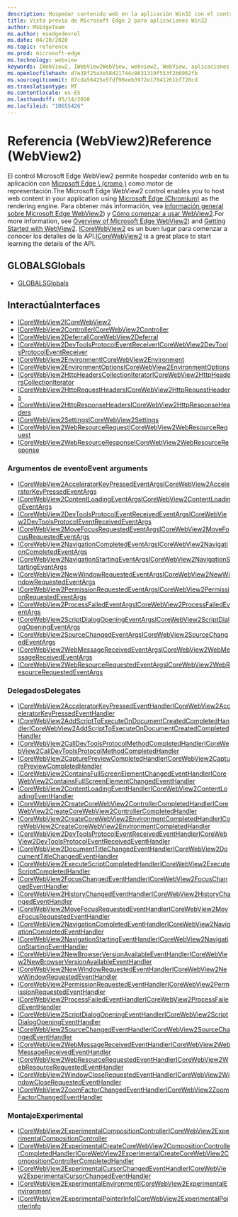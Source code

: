 ```yaml
---
description: Hospedar contenido web en la aplicación Win32 con el control de WebView 2 de Microsoft Edge
title: Vista previa de Microsoft Edge 2 para aplicaciones Win32
author: MSEdgeTeam
ms.author: msedgedevrel
ms.date: 04/20/2020
ms.topic: reference
ms.prod: microsoft-edge
ms.technology: webview
keywords: IWebView2, IWebView2WebView, webview2, WebView, aplicaciones Win32, Win32, Edge, ICoreWebView2, ICoreWebView2Controller, control de explorador, HTML Edge
ms.openlocfilehash: d7e38f25a3e58d21744c8631319f553f2b0962fb
ms.sourcegitcommit: 07cda56425e5fdf90eeb3972e17041261bf720cd
ms.translationtype: MT
ms.contentlocale: es-ES
ms.lasthandoff: 05/14/2020
ms.locfileid: "10655426"
---
```

# <span data-ttu-id="62f92-104">Referencia (WebView2)</span><span class="sxs-lookup"><span data-stu-id="62f92-104">Reference (WebView2)</span></span>  

<span data-ttu-id="62f92-105">El control Microsoft Edge WebView2 permite hospedar contenido web en tu aplicación con [Microsoft Edge \ (cromo \)](https://www.microsoftedgeinsider.com) como motor de representación.</span><span class="sxs-lookup"><span data-stu-id="62f92-105">The Microsoft Edge WebView2 control enables you to host web content in your application using [Microsoft Edge \(Chromium\)](https://www.microsoftedgeinsider.com) as the rendering engine.</span></span>  <span data-ttu-id="62f92-106">Para obtener más información, vea [información general sobre Microsoft Edge WebView2](../../index.md)) y [Cómo comenzar a usar WebView2](../../gettingstarted/win32.md).</span><span class="sxs-lookup"><span data-stu-id="62f92-106">For more information, see [Overview of Microsoft Edge WebView2](../../index.md)) and [Getting Started with WebView2](../../gettingstarted/win32.md).</span></span>  <span data-ttu-id="62f92-107">[ICoreWebView2](0-9-488/ICoreWebView2.md) es un buen lugar para comenzar a conocer los detalles de la API.</span><span class="sxs-lookup"><span data-stu-id="62f92-107">[ICoreWebView2](0-9-488/ICoreWebView2.md) is a great place to start learning the details of the API.</span></span>  

## <span data-ttu-id="62f92-108">GLOBALS</span><span class="sxs-lookup"><span data-stu-id="62f92-108">Globals</span></span>  

*   [<span data-ttu-id="62f92-109">GLOBALS</span><span class="sxs-lookup"><span data-stu-id="62f92-109">Globals</span></span>](0-9-430/webview2-idl.md)  

## <span data-ttu-id="62f92-110">Interactúa</span><span class="sxs-lookup"><span data-stu-id="62f92-110">Interfaces</span></span>  
*   [<span data-ttu-id="62f92-111">ICoreWebView2</span><span class="sxs-lookup"><span data-stu-id="62f92-111">ICoreWebView2</span></span>](0-9-488/icorewebview2.md)
*   [<span data-ttu-id="62f92-112">ICoreWebView2Controller</span><span class="sxs-lookup"><span data-stu-id="62f92-112">ICoreWebView2Controller</span></span>](0-9-488/icorewebview2controller.md)
*   [<span data-ttu-id="62f92-113">ICoreWebView2Deferral</span><span class="sxs-lookup"><span data-stu-id="62f92-113">ICoreWebView2Deferral</span></span>](0-9-488/icorewebview2deferral.md)
*   [<span data-ttu-id="62f92-114">ICoreWebView2DevToolsProtocolEventReceiver</span><span class="sxs-lookup"><span data-stu-id="62f92-114">ICoreWebView2DevToolsProtocolEventReceiver</span></span>](0-9-488/icorewebview2devtoolsprotocoleventreceiver.md)
*   [<span data-ttu-id="62f92-115">ICoreWebView2Environment</span><span class="sxs-lookup"><span data-stu-id="62f92-115">ICoreWebView2Environment</span></span>](0-9-488/icorewebview2environment.md)
*   [<span data-ttu-id="62f92-116">ICoreWebView2EnvironmentOptions</span><span class="sxs-lookup"><span data-stu-id="62f92-116">ICoreWebView2EnvironmentOptions</span></span>](0-9-488/icorewebview2environmentoptions.md)
*   [<span data-ttu-id="62f92-117">ICoreWebView2HttpHeadersCollectionIterator</span><span class="sxs-lookup"><span data-stu-id="62f92-117">ICoreWebView2HttpHeadersCollectionIterator</span></span>](0-9-488/icorewebview2httpheaderscollectioniterator.md)
*   [<span data-ttu-id="62f92-118">ICoreWebView2HttpRequestHeaders</span><span class="sxs-lookup"><span data-stu-id="62f92-118">ICoreWebView2HttpRequestHeaders</span></span>](0-9-488/icorewebview2httprequestheaders.md)
*   [<span data-ttu-id="62f92-119">ICoreWebView2HttpResponseHeaders</span><span class="sxs-lookup"><span data-stu-id="62f92-119">ICoreWebView2HttpResponseHeaders</span></span>](0-9-488/icorewebview2httpresponseheaders.md)
*   [<span data-ttu-id="62f92-120">ICoreWebView2Settings</span><span class="sxs-lookup"><span data-stu-id="62f92-120">ICoreWebView2Settings</span></span>](0-9-488/icorewebview2settings.md)
*   [<span data-ttu-id="62f92-121">ICoreWebView2WebResourceRequest</span><span class="sxs-lookup"><span data-stu-id="62f92-121">ICoreWebView2WebResourceRequest</span></span>](0-9-488/icorewebview2webresourcerequest.md)
*   [<span data-ttu-id="62f92-122">ICoreWebView2WebResourceResponse</span><span class="sxs-lookup"><span data-stu-id="62f92-122">ICoreWebView2WebResourceResponse</span></span>](0-9-488/icorewebview2webresourceresponse.md)

### <span data-ttu-id="62f92-123">Argumentos de evento</span><span class="sxs-lookup"><span data-stu-id="62f92-123">Event arguments</span></span>

*   [<span data-ttu-id="62f92-124">ICoreWebView2AcceleratorKeyPressedEventArgs</span><span class="sxs-lookup"><span data-stu-id="62f92-124">ICoreWebView2AcceleratorKeyPressedEventArgs</span></span>](0-9-488/icorewebview2acceleratorkeypressedeventargs.md)
*   [<span data-ttu-id="62f92-125">ICoreWebView2ContentLoadingEventArgs</span><span class="sxs-lookup"><span data-stu-id="62f92-125">ICoreWebView2ContentLoadingEventArgs</span></span>](0-9-488/icorewebview2contentloadingeventargs.md)
*   [<span data-ttu-id="62f92-126">ICoreWebView2DevToolsProtocolEventReceivedEventArgs</span><span class="sxs-lookup"><span data-stu-id="62f92-126">ICoreWebView2DevToolsProtocolEventReceivedEventArgs</span></span>](0-9-488/icorewebview2devtoolsprotocoleventreceivedeventargs.md)
*   [<span data-ttu-id="62f92-127">ICoreWebView2MoveFocusRequestedEventArgs</span><span class="sxs-lookup"><span data-stu-id="62f92-127">ICoreWebView2MoveFocusRequestedEventArgs</span></span>](0-9-488/icorewebview2movefocusrequestedeventargs.md)
*   [<span data-ttu-id="62f92-128">ICoreWebView2NavigationCompletedEventArgs</span><span class="sxs-lookup"><span data-stu-id="62f92-128">ICoreWebView2NavigationCompletedEventArgs</span></span>](0-9-488/icorewebview2navigationcompletedeventargs.md)
*   [<span data-ttu-id="62f92-129">ICoreWebView2NavigationStartingEventArgs</span><span class="sxs-lookup"><span data-stu-id="62f92-129">ICoreWebView2NavigationStartingEventArgs</span></span>](0-9-488/icorewebview2navigationstartingeventargs.md)
*   [<span data-ttu-id="62f92-130">ICoreWebView2NewWindowRequestedEventArgs</span><span class="sxs-lookup"><span data-stu-id="62f92-130">ICoreWebView2NewWindowRequestedEventArgs</span></span>](0-9-488/icorewebview2newwindowrequestedeventargs.md)
*   [<span data-ttu-id="62f92-131">ICoreWebView2PermissionRequestedEventArgs</span><span class="sxs-lookup"><span data-stu-id="62f92-131">ICoreWebView2PermissionRequestedEventArgs</span></span>](0-9-488/icorewebview2permissionrequestedeventargs.md)
*   [<span data-ttu-id="62f92-132">ICoreWebView2ProcessFailedEventArgs</span><span class="sxs-lookup"><span data-stu-id="62f92-132">ICoreWebView2ProcessFailedEventArgs</span></span>](0-9-488/icorewebview2processfailedeventargs.md)
*   [<span data-ttu-id="62f92-133">ICoreWebView2ScriptDialogOpeningEventArgs</span><span class="sxs-lookup"><span data-stu-id="62f92-133">ICoreWebView2ScriptDialogOpeningEventArgs</span></span>](0-9-488/icorewebview2scriptdialogopeningeventargs.md)
*   [<span data-ttu-id="62f92-134">ICoreWebView2SourceChangedEventArgs</span><span class="sxs-lookup"><span data-stu-id="62f92-134">ICoreWebView2SourceChangedEventArgs</span></span>](0-9-488/icorewebview2sourcechangedeventargs.md)
*   [<span data-ttu-id="62f92-135">ICoreWebView2WebMessageReceivedEventArgs</span><span class="sxs-lookup"><span data-stu-id="62f92-135">ICoreWebView2WebMessageReceivedEventArgs</span></span>](0-9-488/icorewebview2webmessagereceivedeventargs.md)
*   [<span data-ttu-id="62f92-136">ICoreWebView2WebResourceRequestedEventArgs</span><span class="sxs-lookup"><span data-stu-id="62f92-136">ICoreWebView2WebResourceRequestedEventArgs</span></span>](0-9-488/icorewebview2webresourcerequestedeventargs.md)

### <span data-ttu-id="62f92-137">Delegados</span><span class="sxs-lookup"><span data-stu-id="62f92-137">Delegates</span></span>

*   [<span data-ttu-id="62f92-138">ICoreWebView2AcceleratorKeyPressedEventHandler</span><span class="sxs-lookup"><span data-stu-id="62f92-138">ICoreWebView2AcceleratorKeyPressedEventHandler</span></span>](0-9-488/icorewebview2acceleratorkeypressedeventhandler.md)
*   [<span data-ttu-id="62f92-139">ICoreWebView2AddScriptToExecuteOnDocumentCreatedCompletedHandler</span><span class="sxs-lookup"><span data-stu-id="62f92-139">ICoreWebView2AddScriptToExecuteOnDocumentCreatedCompletedHandler</span></span>](0-9-488/icorewebview2addscripttoexecuteondocumentcreatedcompletedhandler.md)
*   [<span data-ttu-id="62f92-140">ICoreWebView2CallDevToolsProtocolMethodCompletedHandler</span><span class="sxs-lookup"><span data-stu-id="62f92-140">ICoreWebView2CallDevToolsProtocolMethodCompletedHandler</span></span>](0-9-488/icorewebview2calldevtoolsprotocolmethodcompletedhandler.md)
*   [<span data-ttu-id="62f92-141">ICoreWebView2CapturePreviewCompletedHandler</span><span class="sxs-lookup"><span data-stu-id="62f92-141">ICoreWebView2CapturePreviewCompletedHandler</span></span>](0-9-488/icorewebview2capturepreviewcompletedhandler.md)
*   [<span data-ttu-id="62f92-142">ICoreWebView2ContainsFullScreenElementChangedEventHandler</span><span class="sxs-lookup"><span data-stu-id="62f92-142">ICoreWebView2ContainsFullScreenElementChangedEventHandler</span></span>](0-9-488/icorewebview2containsfullscreenelementchangedeventhandler.md)
*   [<span data-ttu-id="62f92-143">ICoreWebView2ContentLoadingEventHandler</span><span class="sxs-lookup"><span data-stu-id="62f92-143">ICoreWebView2ContentLoadingEventHandler</span></span>](0-9-488/icorewebview2contentloadingeventhandler.md)
*   [<span data-ttu-id="62f92-144">ICoreWebView2CreateCoreWebView2ControllerCompletedHandler</span><span class="sxs-lookup"><span data-stu-id="62f92-144">ICoreWebView2CreateCoreWebView2ControllerCompletedHandler</span></span>](0-9-488/icorewebview2createcorewebview2controllercompletedhandler.md)
*   [<span data-ttu-id="62f92-145">ICoreWebView2CreateCoreWebView2EnvironmentCompletedHandler</span><span class="sxs-lookup"><span data-stu-id="62f92-145">ICoreWebView2CreateCoreWebView2EnvironmentCompletedHandler</span></span>](0-9-488/icorewebview2createcorewebview2environmentcompletedhandler.md)
*   [<span data-ttu-id="62f92-146">ICoreWebView2DevToolsProtocolEventReceivedEventHandler</span><span class="sxs-lookup"><span data-stu-id="62f92-146">ICoreWebView2DevToolsProtocolEventReceivedEventHandler</span></span>](0-9-488/icorewebview2devtoolsprotocoleventreceivedeventhandler.md)
*   [<span data-ttu-id="62f92-147">ICoreWebView2DocumentTitleChangedEventHandler</span><span class="sxs-lookup"><span data-stu-id="62f92-147">ICoreWebView2DocumentTitleChangedEventHandler</span></span>](0-9-488/icorewebview2documenttitlechangedeventhandler.md)
*   [<span data-ttu-id="62f92-148">ICoreWebView2ExecuteScriptCompletedHandler</span><span class="sxs-lookup"><span data-stu-id="62f92-148">ICoreWebView2ExecuteScriptCompletedHandler</span></span>](0-9-488/icorewebview2executescriptcompletedhandler.md)
*   [<span data-ttu-id="62f92-149">ICoreWebView2FocusChangedEventHandler</span><span class="sxs-lookup"><span data-stu-id="62f92-149">ICoreWebView2FocusChangedEventHandler</span></span>](0-9-488/icorewebview2focuschangedeventhandler.md)
*   [<span data-ttu-id="62f92-150">ICoreWebView2HistoryChangedEventHandler</span><span class="sxs-lookup"><span data-stu-id="62f92-150">ICoreWebView2HistoryChangedEventHandler</span></span>](0-9-488/icorewebview2historychangedeventhandler.md)
*   [<span data-ttu-id="62f92-151">ICoreWebView2MoveFocusRequestedEventHandler</span><span class="sxs-lookup"><span data-stu-id="62f92-151">ICoreWebView2MoveFocusRequestedEventHandler</span></span>](0-9-488/icorewebview2movefocusrequestedeventhandler.md)
*   [<span data-ttu-id="62f92-152">ICoreWebView2NavigationCompletedEventHandler</span><span class="sxs-lookup"><span data-stu-id="62f92-152">ICoreWebView2NavigationCompletedEventHandler</span></span>](0-9-488/icorewebview2navigationcompletedeventhandler.md)
*   [<span data-ttu-id="62f92-153">ICoreWebView2NavigationStartingEventHandler</span><span class="sxs-lookup"><span data-stu-id="62f92-153">ICoreWebView2NavigationStartingEventHandler</span></span>](0-9-488/icorewebview2navigationstartingeventhandler.md)
*   [<span data-ttu-id="62f92-154">ICoreWebView2NewBrowserVersionAvailableEventHandler</span><span class="sxs-lookup"><span data-stu-id="62f92-154">ICoreWebView2NewBrowserVersionAvailableEventHandler</span></span>](0-9-488/icorewebview2newbrowserversionavailableeventhandler.md)
*   [<span data-ttu-id="62f92-155">ICoreWebView2NewWindowRequestedEventHandler</span><span class="sxs-lookup"><span data-stu-id="62f92-155">ICoreWebView2NewWindowRequestedEventHandler</span></span>](0-9-488/icorewebview2newwindowrequestedeventhandler.md)
*   [<span data-ttu-id="62f92-156">ICoreWebView2PermissionRequestedEventHandler</span><span class="sxs-lookup"><span data-stu-id="62f92-156">ICoreWebView2PermissionRequestedEventHandler</span></span>](0-9-488/icorewebview2permissionrequestedeventhandler.md)
*   [<span data-ttu-id="62f92-157">ICoreWebView2ProcessFailedEventHandler</span><span class="sxs-lookup"><span data-stu-id="62f92-157">ICoreWebView2ProcessFailedEventHandler</span></span>](0-9-488/icorewebview2processfailedeventhandler.md)
*   [<span data-ttu-id="62f92-158">ICoreWebView2ScriptDialogOpeningEventHandler</span><span class="sxs-lookup"><span data-stu-id="62f92-158">ICoreWebView2ScriptDialogOpeningEventHandler</span></span>](0-9-488/icorewebview2scriptdialogopeningeventhandler.md)
*   [<span data-ttu-id="62f92-159">ICoreWebView2SourceChangedEventHandler</span><span class="sxs-lookup"><span data-stu-id="62f92-159">ICoreWebView2SourceChangedEventHandler</span></span>](0-9-488/icorewebview2sourcechangedeventhandler.md)
*   [<span data-ttu-id="62f92-160">ICoreWebView2WebMessageReceivedEventHandler</span><span class="sxs-lookup"><span data-stu-id="62f92-160">ICoreWebView2WebMessageReceivedEventHandler</span></span>](0-9-488/icorewebview2webmessagereceivedeventhandler.md)
*   [<span data-ttu-id="62f92-161">ICoreWebView2WebResourceRequestedEventHandler</span><span class="sxs-lookup"><span data-stu-id="62f92-161">ICoreWebView2WebResourceRequestedEventHandler</span></span>](0-9-488/icorewebview2webresourcerequestedeventhandler.md)
*   [<span data-ttu-id="62f92-162">ICoreWebView2WindowCloseRequestedEventHandler</span><span class="sxs-lookup"><span data-stu-id="62f92-162">ICoreWebView2WindowCloseRequestedEventHandler</span></span>](0-9-488/icorewebview2windowcloserequestedeventhandler.md)
*   [<span data-ttu-id="62f92-163">ICoreWebView2ZoomFactorChangedEventHandler</span><span class="sxs-lookup"><span data-stu-id="62f92-163">ICoreWebView2ZoomFactorChangedEventHandler</span></span>](0-9-488/icorewebview2zoomfactorchangedeventhandler.md)

### <span data-ttu-id="62f92-164">Montaje</span><span class="sxs-lookup"><span data-stu-id="62f92-164">Experimental</span></span>

*   [<span data-ttu-id="62f92-165">ICoreWebView2ExperimentalCompositionController</span><span class="sxs-lookup"><span data-stu-id="62f92-165">ICoreWebView2ExperimentalCompositionController</span></span>](0-9-488/icorewebview2experimentalcompositioncontroller.md)
*   [<span data-ttu-id="62f92-166">ICoreWebView2ExperimentalCreateCoreWebView2CompositionControllerCompletedHandler</span><span class="sxs-lookup"><span data-stu-id="62f92-166">ICoreWebView2ExperimentalCreateCoreWebView2CompositionControllerCompletedHandler</span></span>](0-9-488/icorewebview2experimentalcreatecorewebview2compositioncontrollercompletedhandler.md)
*   [<span data-ttu-id="62f92-167">ICoreWebView2ExperimentalCursorChangedEventHandler</span><span class="sxs-lookup"><span data-stu-id="62f92-167">ICoreWebView2ExperimentalCursorChangedEventHandler</span></span>](0-9-488/icorewebview2experimentalcursorchangedeventhandler.md)
*   [<span data-ttu-id="62f92-168">ICoreWebView2ExperimentalEnvironment</span><span class="sxs-lookup"><span data-stu-id="62f92-168">ICoreWebView2ExperimentalEnvironment</span></span>](0-9-488/icorewebview2experimentalenvironment.md)
*   [<span data-ttu-id="62f92-169">ICoreWebView2ExperimentalPointerInfo</span><span class="sxs-lookup"><span data-stu-id="62f92-169">ICoreWebView2ExperimentalPointerInfo</span></span>](0-9-488/icorewebview2experimentalpointerinfo.md)

